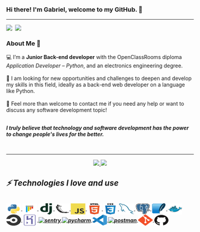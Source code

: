 ### Hi there! I'm Gabriel, welcome to my GitHub. 🌱

<hr />

<a href="https://www.linkedin.com/in/gabriel-dacosta/">
  <img align="left" width="24px" src="https://cdn.jsdelivr.net/npm/simple-icons@v3/icons/linkedin.svg"  />
</a>
<a href="mailto:gabriel.dossantos.dacosta@gmail.com">
  <img align="left" width="26px" src="https://cdn.jsdelivr.net/npm/simple-icons@v3/icons/gmail.svg" />
</a>

<br/>

### About Me 🚀
💻 I’m a **Junior Back-end developer** with the OpenClassRooms diploma _Application Developer – Python_, and an electronics engineering degree. </br> </br>
🔎 I am looking for new opportunities and challenges to deepen and develop my skills in this field, ideally as a back-end web developer on a language like Python.</br> </br>
💬 Feel more than welcome to contact me if you need any help or want to discuss any software development topic! </br></br>
   
 <b><i>I truly believe that technology and software development has the power to change people's lives for the better. 
    
<br/>
<hr />

<div align="center">
  <a href="https://github.com/GDSDC">
  <img height="160em" src="https://github-readme-stats.vercel.app/api?username=GDSDC&show_icons=true&theme=gradient&include_all_commits=true&count_private=true"/>
  <img height="160em" src="https://github-readme-stats.vercel.app/api/top-langs/?username=GDSDC&layout=compact&langs_count=7&theme=gradient"/></a>
</div>

## ⚡ Technologies I love and use
  
<div style="display: inline_block"><br>
  <a href="https://www.python.org/">
  <img align="center" alt="Python" height="30" width="40" src="https://raw.githubusercontent.com/devicons/devicon/master/icons/python/python-original.svg">
  </a>
  <a href="https://docs.pytest.org/">
  <img align="center" alt="pytest" height="30" width="40" src="https://raw.githubusercontent.com/devicons/devicon/master/icons/pytest/pytest-original.svg">
  </a>
  <a href="https://www.djangoproject.com/">
  <img align="center" alt="Django" height="30" width="40" src="https://raw.githubusercontent.com/devicons/devicon/master/icons/django/django-plain.svg">
  </a>
  <a href="https://flask.palletsprojects.com/">
  <img align="center" alt="Flask" height="30" width="40" src="https://raw.githubusercontent.com/devicons/devicon/master/icons/flask/flask-original.svg">
  </a>
  <a href="https://www.javascript.com/">
  <img align="center" alt="js" height="30" width="40" src="https://raw.githubusercontent.com/devicons/devicon/master/icons/javascript/javascript-original.svg">
  </a>
  <a href="https://developer.mozilla.org/fr/docs/Glossary/HTML5/">
  <img align="center" alt="html5" height="30" width="40" src="https://raw.githubusercontent.com/devicons/devicon/master/icons/html5/html5-original-wordmark.svg">
  </a>
  <a href="https://developer.mozilla.org/fr/docs/Web/CSS/">
  <img align="center" alt="css3" height="30" width="40" src="https://raw.githubusercontent.com/devicons/devicon/master/icons/css3/css3-original-wordmark.svg">
  </a>
  <a href="https://www.mysql.com/">
  <img align="center" alt="MySQL" height="30" width="40" src="https://raw.githubusercontent.com/devicons/devicon/master/icons/mysql/mysql-original.svg">
  </a>
  <a href="https://www.postgresql.org/">
  <img align="center" alt="PostgreSQL" height="30" width="40" src="https://raw.githubusercontent.com/devicons/devicon/master/icons/postgresql/postgresql-original.svg">
  </a>
  <a href="https://www.sqlite.org/">
  <img align="center" alt="Sqlite" height="30" width="40" src="https://raw.githubusercontent.com/devicons/devicon/master/icons/sqlite/sqlite-original.svg">
  </a>
  <a href="https://www.docker.com/">
  <img align="center" alt="Docker" height="30" width="40" src="https://raw.githubusercontent.com/devicons/devicon/master/icons/docker/docker-original.svg">
 </a>
  <a href="https://circleci.com/">
  <img align="center" alt="circleci" height="30" width="40" src="https://raw.githubusercontent.com/devicons/devicon/master/icons/circleci/circleci-plain.svg">
  </a>
  <a href="https://www.heroku.com/">
  <img align="center" alt="heroku" height="30" width="40" src="https://raw.githubusercontent.com/devicons/devicon/master/icons/heroku/heroku-original.svg">
  </a>
  <a href="https://sentry.io/">
  <img align="center" alt="sentry" height="30" width="30" src="https://www.vectorlogo.zone/logos/sentryio/sentryio-icon.svg">
  </a>
  <a href="https://www.jetbrains.com/pycharm/">
  <img align="center" alt="pycharm" height="30" width="40" src="https://upload.wikimedia.org/wikipedia/commons/1/1d/PyCharm_Icon.svg">
  </a>
  <a href="https://code.visualstudio.com/">
  <img align="center" alt="vscode" height="30" width="40" src="https://raw.githubusercontent.com/devicons/devicon/master/icons/vscode/vscode-original.svg">
  </a>
  <a href="https://www.postman.com/">
  <img align="center" alt="postman" height="30" width="40" src="https://www.svgrepo.com/show/354202/postman-icon.svg">
  </a>
  <a href="https://git-scm.com/">
  <img align="center" alt="git" height="30" width="40" src="https://raw.githubusercontent.com/devicons/devicon/master/icons/git/git-original.svg">
  </a>
  <a href="https://github.com/">
  <img align="center" alt="github" height="30" width="40" src="https://raw.githubusercontent.com/devicons/devicon/master/icons/github/github-original.svg">
  </a>
</div>
